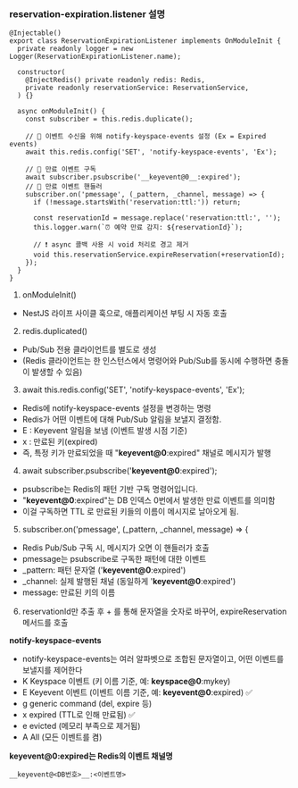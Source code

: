 ### reservation-expiration.listener 설명

```
@Injectable()
export class ReservationExpirationListener implements OnModuleInit {
  private readonly logger = new Logger(ReservationExpirationListener.name);

  constructor(
    @InjectRedis() private readonly redis: Redis,
    private readonly reservationService: ReservationService,
  ) {}

  async onModuleInit() {
    const subscriber = this.redis.duplicate();

    // 🔧 이벤트 수신을 위해 notify-keyspace-events 설정 (Ex = Expired events)
    await this.redis.config('SET', 'notify-keyspace-events', 'Ex');

    // 🔧 만료 이벤트 구독
    await subscriber.psubscribe('__keyevent@0__:expired');
    // 🔔 만료 이벤트 핸들러
    subscriber.on('pmessage', (_pattern, _channel, message) => {
      if (!message.startsWith('reservation:ttl:')) return;

      const reservationId = message.replace('reservation:ttl:', '');
      this.logger.warn(`⏰ 예약 만료 감지: ${reservationId}`);

      // ❗ async 콜백 사용 시 void 처리로 경고 제거
      void this.reservationService.expireReservation(+reservationId);
    });
  }
}
```

1. onModuleInit()

- NestJS 라이프 사이클 훅으로, 애플리케이션 부팅 시 자동 호출

2. redis.duplicated()

- Pub/Sub 전용 클라이언트를 별도로 생성
- (Redis 클라이언트는 한 인스턴스에서 명령어와 Pub/Sub를 동시에 수행하면 충돌이 발생할 수 있음)

3. await this.redis.config('SET', 'notify-keyspace-events', 'Ex');

- Redis에 notify-keyspace-events 설정을 변경하는 명령
- Redis가 어떤 이벤트에 대해 Pub/Sub 알림을 보낼지 결정함.
- E : Keyevent 알림을 보냄 (이벤트 발생 시점 기준)
- x : 만료된 키(expired)
- 즉, 특정 키가 만료되었을 때 "**keyevent@0**:expired" 채널로 메시지가 발행

4. await subscriber.psubscribe('**keyevent@0**:expired');

- psubscribe는 Redis의 패턴 기반 구독 명령어입니다.
- "**keyevent@0**:expired"는 DB 인덱스 0번에서 발생한 만료 이벤트를 의미함
- 이걸 구독하면 TTL 로 만료된 키들의 이름이 메시지로 날아오게 됨.

5. subscriber.on('pmessage', (\_pattern, \_channel, message) => {

- Redis Pub/Sub 구독 시, 메시지가 오면 이 핸들러가 호출
- pmessage는 psubscribe로 구독한 패턴에 대한 이벤트
- \_pattern: 패턴 문자열 ('**keyevent@0**:expired')
- \_channel: 실제 발행된 채널 (동일하게 '**keyevent@0**:expired')
- message: 만료된 키의 이름

6. reservationId만 추출 후 + 를 통해 문자열을 숫자로 바꾸어, expireReservation 메서드를 호출

**notify-keyspace-events**

- notify-keyspace-events는 여러 알파벳으로 조합된 문자열이고, 어떤 이벤트를 보낼지를 제어한다
- K Keyspace 이벤트 (키 이름 기준, 예: **keyspace@0**:mykey)
- E Keyevent 이벤트 (이벤트 이름 기준, 예: **keyevent@0**:expired) ✅
- g generic command (del, expire 등)
- x expired (TTL로 인해 만료됨) ✅
- e evicted (메모리 부족으로 제거됨)
- A All (모든 이벤트를 켬)

****keyevent@0**:expired는 Redis의 이벤트 채널명**

```
__keyevent@<DB번호>__:<이벤트명>
```
